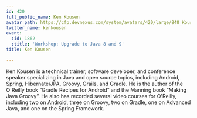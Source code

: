 ```yaml
---
id: 420
full_public_name: Ken Kousen
avatar_path: https://cfp.devnexus.com/system/avatars/420/large/848_Kousen_20110408_052155_medium_sq.jpg?1469900443
twitter_name: kenkousen
event:
  :id: 1862
  :title: 'Workshop: Upgrade to Java 8 and 9'
title: Ken Kousen

---
```

Ken Kousen is a technical trainer, software developer, and conference speaker specializing in Java and open source topics, including Android, Spring, Hibernate/JPA, Groovy, Grails, and Gradle. He is the author of the O'Reilly book “Gradle Recipes for Android” and the Manning book “Making Java Groovy”. He also has recorded several video courses for O'Reilly, including two on Android, three on Groovy, two on Gradle, one on Advanced Java, and one on the Spring Framework.
